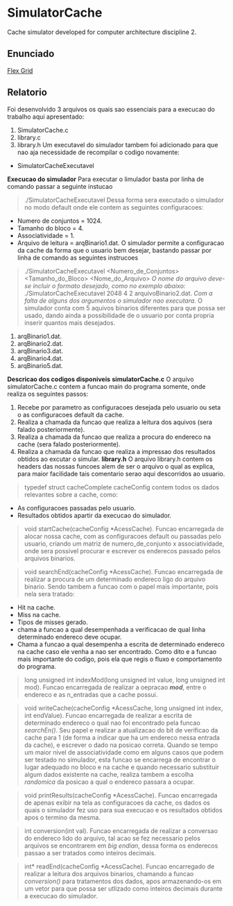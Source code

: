# SimulatorCache
Cache simulator developed for computer architecture discipline 2.

## Enunciado
[Flex Grid]()

## Relatorio
Foi desenvolvido 3 arquivos os quais sao essenciais para a execucao do trabalho aqui apresentado:
1. SimulatorCache.c
2. library.c
3. library.h
Um executavel do simulador tambem foi adicionado para que nao aja necessidade de recompilar o codigo novamente:
* SimulatorCacheExecutavel

**Execucao do simulador**
Para executar o limulador basta por linha de comando passar a seguinte instucao
> ./SimulatorCacheExecutavel
Dessa forma sera executado o simulador no modo default onde ele contem as seguintes configuracoes:
* Numero de conjuntos    = 1024.
* Tamanho do bloco     	 = 4.
* Associatividade    	 = 1.
* Arquivo de leitura 	 = arqBinario1.dat.
O simulador permite a configuracao da cache da forma que o usuario bem desejar, bastando passar por linha de comando as seguintes instrucoes
> ./SimulatorCacheExecutavel <Numero_de_Conjuntos> <Tamanho_do_Bloco> <Associatividade> <Nome_do_Arquivo>
*O nome do arquivo deve-se incluir o formato desejado, como no exemplo abaixo:*
> ./SimulatorCacheExecutavel 2048 4 2 arquivoBinario2.dat.
*Com a falta de alguns dos argumentos o simulador nao executara*.
O simulador conta com 5 aquivos binarios diferentes para que possa ser usado, dando ainda a possibilidade de o usuario por conta propria inserir quantos mais desejados.
1. arqBinario1.dat.
2. arqBinario2.dat.
3. arqBinario3.dat.
4. arqBinario4.dat.
5. arqBinario5.dat.

**Descricao dos codigos disponiveis**
**simulatorCache.c**
O arquivo simulatorCache.c contem a funcao main do programa somente, onde realiza os seguintes passos:
1. Recebe por parametro as configuracoes desejada pelo usuario 
ou seta o as configuracoes default da cache.
2. Realiza a chamada da funcao que realiza a leitura dos aquivos (sera falado posteriormente).
3. Realiza a chamada da funcao que realiza a procura do endereco na cache (sera falado posteriormente).
4. Realiza a chamada da funcao que realiza a impressao dos resultados obtidos ao excutar o simular.
**library.h**
O arquivo library.h contem os headers das nossas funcoes alem de ser o arquivo o qual as explica, para maior facilidade tais comentario serao aqui descorridos ao usuario.

> typedef struct cacheComplete cacheConfig
contem todos os dados relevantes sobre a cache, como:
* As configuracoes passadas pelo usuario.
* Resultados obtidos apartir da execucao do simulador.
> void startCache(cacheConfig \*AcessCache).
Funcao encarregada de alocar nossa cache, com as configuracoes default ou passadas pelo usuario, criando um matriz de numero_de_conjunto x associatividade, onde sera possivel procurar e escrever os enderecos passado pelos arquivos binarios.

>void searchEnd(cacheConfig \*AcessCache).
Funcao encarregada de realizar a procura de um determinado endereco ligo do arquivo binario. Sendo tambem a funcao com o papel mais importante, pois nela sera tratado:
* Hit na cache.
* Miss na cache.
* Tipos de misses gerado.
* chama a funcao a qual desempenhada a verificacao de qual linha determinado endereco deve ocupar.
* Chama a funcao a qual desempenha a escrita de determinado endereco na cache caso ele venha a nao ser encontrado.
Como dito e a funcao mais importante do codigo, pois ela que regis o fluxo e comportamento do programa.

>long unsigned int indexMod(long unsigned int value, long unsigned int mod).
Funcao encarregada de realizar a oepracao **_mod_**, entre o endereco e as n_entradas que a cache possui.

>void writeCache(cacheConfig \*AcessCache, long unsigned int index, int endValue).
Funcao encarregada de realizar a escrita de determinado endereco o qual nao foi encontrado pela funcao _searchEn()_. Seu papel e realizar a atualizacao do bit de verificao da cache para 1 (de forma a indicar que ha um endereco nessa entrada da cache), e escrever o dado na posicao correta.
Quando se tempo um maior nivel de associatividade como em alguns casos que podem ser testado no simulador, esta funcao se encarrega de encontrar o lugar adequado no bloco e na cache e quando necessario substituir algum dados existente na cache, realiza tambem a escolha _randomica_ da posicao a qual o endereco passara a ocupar.

> void printResults(cacheConfig \*AcessCache).
Funcao encarregada de apenas exibir na tela as configuracoes da cache, os dados os quais o simulador fez uso para sua execucao e os resultados obtidos apos o termino da mesma.

>int conversion(int val).
Funcao encarregada de realizar a conversao do endereco lido do arquivo, tal acao se fez necessario pelos arquivos se encontrarem em _big endian_, dessa forma os enderecos passao a ser tratados como inteiros decimais.

>int* readEnd(cacheConfig \*AcessCache).
Funcao encarregado de realizar a leitura dos arquivos binarios, chamando a funcao _conversion()_ para tratamentos dos dados, apos armazenando-os em um vetor para que possa ser utlizado como inteiros decimais durante a execucao do simulador.

